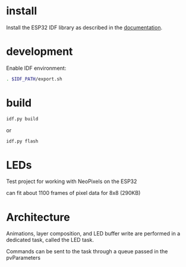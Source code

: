 # install
Install the ESP32 IDF library as described in the [documentation](https://docs.espressif.com/projects/esp-idf/en/latest/).

# development
Enable IDF environment:
```bash
. $IDF_PATH/export.sh
```

# build 
```bash
idf.py build
```

or

```bash
idf.py flash
```

# LEDs
Test project for working with NeoPixels on the ESP32

can fit about 1100 frames of pixel data for 8x8 (290KB)

# Architecture
Animations, layer composition, and LED buffer write are performed in a dedicated task, called the LED task.

Commands can be sent to the task through a queue passed in the pvParameters
